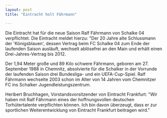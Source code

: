 ```yaml
---
layout: post
title: "Eintracht holt Fährmann"

---
```


Die Eintracht hat für die neue Saison Ralf Fährmann von Schalke 04 verpflichtet. Die Eintracht meldet hierzu: "Der 20 Jahre alte Schlussmann der 'Königsblauen', dessen Vertrag beim FC Schalke 04 zum Ende der laufenden Saison ausläuft, wechselt ablösefrei an den Main und erhält einen Drei-Jahres-Vertrag bis 2012. 

Der 1,94 Meter große und 89 Kilo schwere Fährmann, geboren am 27. September 1988 in Chemnitz, absolvierte für die Schalker in der Vorrunde der laufenden Saison drei Bundesliga- und ein UEFA-Cup-Spiel. Ralf Fährmann wechselte 2003 schon im Alter von 14 Jahren vom Chemnitzer FC ins Schalker Jugendleistungszentrum.  
  
Heribert Bruchhagen, Vorstandsvorsitzender von Eintracht Frankfurt: "Wir haben mit Ralf Fährmann eines der hoffnungsvollen deutschen Torhütertalente verpflichten können. Ich bin davon überzeugt, dass er zur sportlichen Weiterentwicklung von Eintracht Frankfurt beitragen wird."
